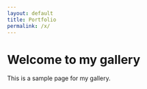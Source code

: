 ```yaml
---
layout: default
title: Portfolio
permalink: /x/
---
```


# Welcome to my gallery

This is a sample page for my gallery.
